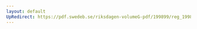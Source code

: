```yaml
---
layout: default
UpRedirect: https://pdf.swedeb.se/riksdagen-volumeG-pdf/199899/reg_199899/reg_199899_0112.pdf
---
```

